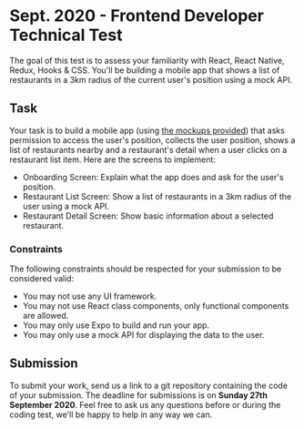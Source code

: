 Sept. 2020 - Frontend Developer Technical Test
==============================================

The goal of this test is to assess your familiarity with React, React Native, Redux, Hooks & CSS. You'll be building a mobile app that shows a list of restaurants in a 3km radius of the current user's position using a mock API.

## Task
Your task is to build a mobile app (using [the mockups provided](/mockup.pdf)) that asks permission to access the user's position, collects the user position, shows a list of restaurants nearby and a restaurant's detail when a user clicks on a restaurant list item. Here are the screens to implement:
* Onboarding Screen: Explain what the app does and ask for the user's position.
* Restaurant List Screen: Show a list of restaurants in a 3km radius of the user using a mock API.
* Restaurant Detail Screen: Show basic information about a selected restaurant.

### Constraints
The following constraints should be respected for your submission to be considered valid:
* You may not use any UI framework.
* You may not use React class components, only functional components are allowed.
* You may only use Expo to build and run your app.
* You may only use a mock API for displaying the data to the user.

## Submission
To submit your work, send us a link to a git repository containing the code of your submission. The deadline for submissions is on **Sunday 27th September 2020**.
Feel free to ask us any questions before or during the coding test, we'll be happy to help in any way we can.
